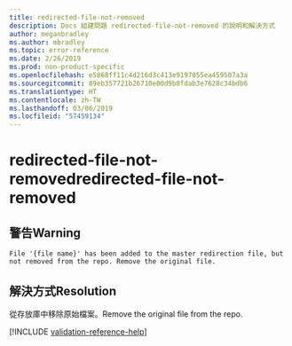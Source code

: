 ```yaml
---
title: redirected-file-not-removed
description: Docs 組建問題 redirected-file-not-removed 的說明和解決方式
author: meganbradley
ms.author: mbradley
ms.topic: error-reference
ms.date: 2/26/2019
ms.prod: non-product-specific
ms.openlocfilehash: e5868ff11c4d216d3c413e9197055ea459507a3a
ms.sourcegitcommit: 89eb357721b26710e00d9b8fdab3e7628c34bdb6
ms.translationtype: HT
ms.contentlocale: zh-TW
ms.lasthandoff: 03/06/2019
ms.locfileid: "57459134"
---
```

# <a name="redirected-file-not-removed"></a><span data-ttu-id="fbea0-103">redirected-file-not-removed</span><span class="sxs-lookup"><span data-stu-id="fbea0-103">redirected-file-not-removed</span></span>

## <a name="warning"></a><span data-ttu-id="fbea0-104">警告</span><span class="sxs-lookup"><span data-stu-id="fbea0-104">Warning</span></span>

`File '{file name}' has been added to the master redirection file, but not removed from the repo. Remove the original file.`

## <a name="resolution"></a><span data-ttu-id="fbea0-105">解決方式</span><span class="sxs-lookup"><span data-stu-id="fbea0-105">Resolution</span></span>

<span data-ttu-id="fbea0-106">從存放庫中移除原始檔案。</span><span class="sxs-lookup"><span data-stu-id="fbea0-106">Remove the original file from the repo.</span></span>

<!--make sure to add this file to your includes folder and verify the path-->
[!INCLUDE [validation-reference-help](includes/validation-reference-help.md)]
